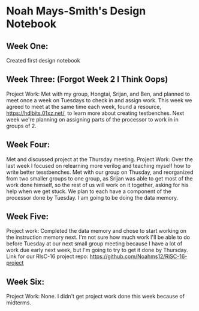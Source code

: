# Noah Mays-Smith's Design Notebook

## Week One:
Created first design notebook
## Week Three: (Forgot Week 2 I Think Oops)
Project Work:
Met with my group, Hongtai, Srijan, and Ben, and planned to meet once a week on Tuesdays to check in and assign work. This week we agreed to meet at the same time each week, found a resource, https://hdlbits.01xz.net/, to learn more about creating testbenches. Next week we're planning on assigning parts of the processor to work in in groups of 2.

## Week Four:
Met and discussed project at the Thursday meeting.
Project Work:
Over the last week I focused on relearning more verilog and teaching myself how to write better tesstbenches.
Met with our group on Thusday, and reorganized from two smaller groups to one group, as Srijan was able to get most of the work done himself, so the rest of us will work on it together, asking for his help when we get stuck. We plan to each have a component of the processor done by Tuesday. I am going to be doing the data memory.

## Week Five:
Project work: Completed the data memory and chose to start working on the instruction memory next. I'm not sure how much work I'll be able to do before Tuesday at our next small group meeting because I have a lot of work due early next week, but I'm going to try to get it done by Thursday. 
Link for our RIsC-16 project repo: https://github.com/Noahms12/RiSC-16-project

## Week Six:
Project Work: None. I didn't get project work done this week because of midterms.
